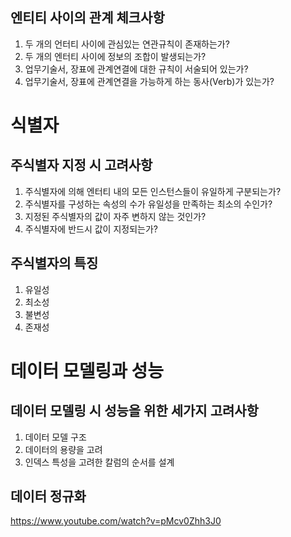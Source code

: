 ## 엔티티 사이의 관계 체크사항
1. 두 개의 언터티 사이에 관심있는 연관규칙이 존재하는가?
2. 두 개의 엔터티 사이에 정보의 조합이 발생되는가?
3. 업무기술서, 장표에 관계연결에 대한 규칙이 서술되어 있는가?
4. 업무기술서, 장표에 관계연결을 가능하게 하는 동사(Verb)가 있는가?

# 식별자
## 주식별자 지정 시 고려사항
1. 주식별자에 의해 엔터티 내의 모든 인스턴스들이 유일하게 구분되는가?
2. 주식별자를 구성하는 속성의 수가 유일성을 만족하는 최소의 수인가?
3. 지정된 주식별자의 값이 자주 변하지 않는 것인가?
4. 주식별자에 반드시 값이 지정되는가?

## 주식별자의 특징
1. 유일성
2. 최소성
3. 불변성
4. 존재성

# 데이터 모델링과 성능
## 데이터 모델링 시 성능을 위한 세가지 고려사항
1. 데이터 모델 구조
2. 데이터의 용량을 고려
3. 인덱스 특성을 고려한 칼럼의 순서를 설계

## 데이터 정규화
https://www.youtube.com/watch?v=pMcv0Zhh3J0
